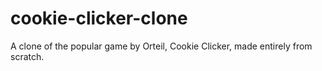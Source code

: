 # cookie-clicker-clone
A clone of the popular game by Orteil, Cookie Clicker, made entirely from scratch.
